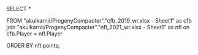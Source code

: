 SELECT * 

FROM "akulkarnii/ProgenyCompacter"."cfb_2019_wr.xlsx - Sheet1" as cfb join "akulkarnii/ProgenyCompacter"."nfl_2021_wr.xlsx - Sheet1" as nfl on cfb.Player = nfl.Player

ORDER BY nfl.points;